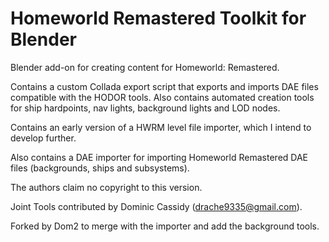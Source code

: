# Homeworld Remastered Toolkit for Blender
Blender add-on for creating content for Homeworld: Remastered.

Contains a custom Collada export script that exports and imports DAE files compatible with the HODOR tools. Also contains automated creation tools for ship hardpoints, nav lights, background lights and LOD nodes. 

Contains an early version of a HWRM level file importer, which I intend to develop further.

Also contains a DAE importer for importing Homeworld Remastered DAE files (backgrounds, ships and subsystems).

The authors claim no copyright to this version.

Joint Tools contributed by Dominic Cassidy (drache9335@gmail.com).

Forked by Dom2 to merge with the importer and add the background tools.
